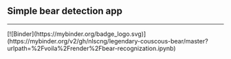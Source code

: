 ## Simple bear detection app 
<hr>
[![Binder](https://mybinder.org/badge_logo.svg)](https://mybinder.org/v2/gh/nlscng/legendary-couscous-bear/master?urlpath=%2Fvoila%2Frender%2Fbear-recognization.ipynb)
